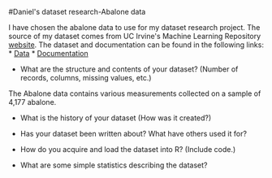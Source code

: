 #Daniel's dataset research-Abalone data

I have chosen the abalone data to use for my dataset research project. The source of my dataset comes from UC Irvine's Machine Learning Repository [website](http://archive.ics.uci.edu/ml/datasets/Abalone?pagewanted=all).
The dataset and documentation can be found in the following links:
	* [Data](http://archive.ics.uci.edu/ml/machine-learning-databases/abalone/abalone.data)
	* [Documentation](http://archive.ics.uci.edu/ml/machine-learning-databases/abalone/abalone.names)

* What are the structure and contents of your dataset? (Number of records, columns, missing values, etc.)

The Abalone data contains various measurements collected on a sample of 4,177 abalone.

* What is the history of your dataset (How was it created?)


* Has your dataset been written about? What have others used it for?


* How do you acquire and load the dataset into R? (Include code.)


* What are some simple statistics describing the dataset?


